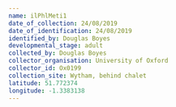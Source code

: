 ```yaml
---
name: ilPhlMeti1
date_of_collection: 24/08/2019
date_of_identification: 24/08/2019
identified_by: Douglas Boyes
developmental_stage: adult
collected_by: Douglas Boyes
collector_organisation: University of Oxford
collector_id: Ox0199
collection_site: Wytham, behind chalet
latitude: 51.772374
longitude: -1.3383138
---
```

